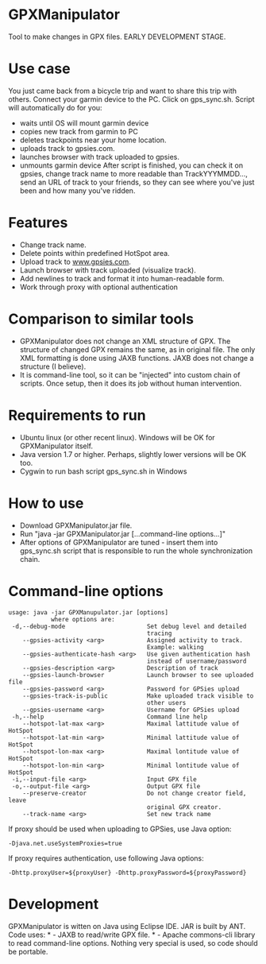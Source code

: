 # GPXManipulator
Tool to make changes in GPX files.
EARLY DEVELOPMENT STAGE.

# Use case
You just came back from a bicycle trip and want to share this trip with others. Connect your garmin device to the PC. Click on gps_sync.sh. Script will automatically do for you:
* waits until OS will mount garmin device
* copies new track from garmin to PC
* deletes trackpoints near your home location.
* uploads track to gpsies.com.
* launches browser with track uploaded to gpsies.
* unmounts garmin device
After script is finished, you can check it on gpsies, change track name to more readable than TrackYYYMMDD..., send an URL of track to your friends, so they can see where you've just been and how many you've ridden.

# Features
* Change track name.
* Delete points within predefined HotSpot area.
* Upload track to www.gpsies.com.
* Launch browser with track uploaded (visualize track).
* Add newlines to track and format it into human-readable form.
* Work through proxy with optional authentication

# Comparison to similar tools
* GPXManipulator does not change an XML structure of GPX. The structure of changed GPX remains the same, as in original file.
The only XML formatting is done using JAXB functions. JAXB does not change a structure (I believe).
* It is command-line tool, so it can be "injected" into custom chain of scripts. Once setup, then it does its job without human intervention.

# Requirements to run
* Ubuntu linux (or other recent linux). Windows will be OK for GPXManipulator itself.
* Java version 1.7 or higher. Perhaps, slightly lower versions will be OK too.
* Cygwin to run bash script gps_sync.sh in Windows

# How to use
* Download GPXManipulator.jar file.
* Run "java -jar GPXManipulator.jar [...command-line options...]"
* After options of GPXManipulator are tuned - insert them into gps_sync.sh script that is responsible to run the whole synchronization chain.

# Command-line options
	usage: java -jar GPXManupulator.jar [options]
	            where options are:
	 -d,--debug-mode                       Set debug level and detailed
	                                       tracing
	    --gpsies-activity <arg>            Assigned activity to track.
	                                       Example: walking
	    --gpsies-authenticate-hash <arg>   Use given authentication hash
	                                       instead of username/password
	    --gpsies-description <arg>         Description of track
	    --gpsies-launch-browser            Launch browser to see uploaded file
	    --gpsies-password <arg>            Password for GPSies upload
	    --gpsies-track-is-public           Make uploaded track visible to
	                                       other users
	    --gpsies-username <arg>            Username for GPSies upload
	 -h,--help                             Command line help
	    --hotspot-lat-max <arg>            Maximal lattitude value of HotSpot
	    --hotspot-lat-min <arg>            Minimal lattitude value of HotSpot
	    --hotspot-lon-max <arg>            Maximal lontitude value of HotSpot
	    --hotspot-lon-min <arg>            Minimal lontitude value of HotSpot
	 -i,--input-file <arg>                 Input GPX file
	 -o,--output-file <arg>                Output GPX file
	    --preserve-creator                 Do not change creator field, leave
	                                       original GPX creator.
	    --track-name <arg>                 Set new track name

If proxy should be used when uploading to GPSies, use Java option:

	-Djava.net.useSystemProxies=true
If proxy requires authentication, use following Java options:

	-Dhttp.proxyUser=${proxyUser} -Dhttp.proxyPassword=${proxyPassword}

# Development
GPXManipulator is witten on Java using Eclipse IDE.
JAR is built by ANT.
Code uses:
    * - JAXB to read/write GPX file.
    * - Apache commons-cli library to read command-line options.
Nothing very special is used, so code should be portable.
